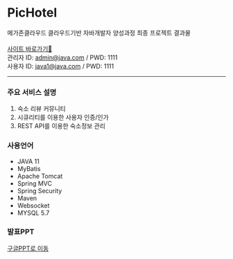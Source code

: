 # PicHotel 
메가존클라우드 클라우드기반 자바개발자 양성과정 최종 프로젝트 결과물 <br><br>
<a href="http://13.209.72.254">사이트 바로가기🔗</a><br>
관리자 ID: admin@java.com / PWD: 1111<br>
사용자 ID: java1@java.com / PWD: 1111<br>

<hr>

### 주요 서비스 설명
1. 숙소 리뷰 커뮤니티
2. 시큐리티를 이용한 사용자 인증/인가
3. REST API를 이용한 숙소정보 관리

### 사용언어
<ul>
  <li>JAVA 11</li>
  <li>MyBatis</li>
  <li>Apache Tomcat</li>
  <li>Spring MVC</li>
   <li>Spring Security</li>
  <li>Maven</li>
  <li>Websocket</li>
  <li>MYSQL 5.7</li>
</ul>

### 발표PPT
<a href="https://docs.google.com/presentation/d/1mQgNFeXBURNA9e6sBy7bVlvAA39sX9ka/edit?usp=sharing&ouid=111027105502862009493&rtpof=true&sd=true" target="_blank">구글PPT로 이동</a>
